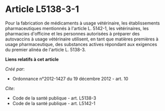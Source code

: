 # Article L5138-3-1

Pour la fabrication de médicaments à usage vétérinaire, les établissements pharmaceutiques mentionnés à l'article L. 5142-1,
les vétérinaires, les pharmacies d'officine et les personnes autorisées à préparer des autovaccins à usage vétérinaire
utilisent, en tant que matières premières à usage pharmaceutique, des substances actives répondant aux exigences du premier
alinéa de l'article L. 5138-3.

**Liens relatifs à cet article**

_Créé par_:

  - Ordonnance n°2012-1427 du 19 décembre 2012 - art. 10

_Cite_:

  - Code de la santé publique - art. L5138-3
  - Code de la santé publique - art. L5142-1
